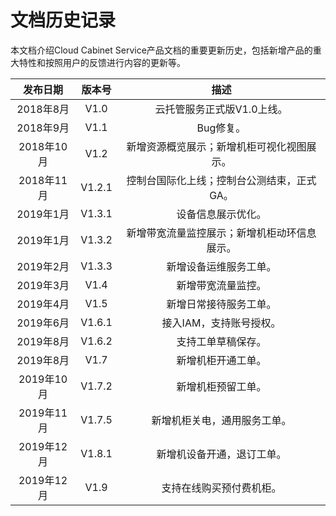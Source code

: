 # 文档历史记录

本文档介绍Cloud Cabinet Service产品文档的重要更新历史，包括新增产品的重大特性和按照用户的反馈进行内容的更新等。<br />

|**发布日期**|**版本号**|**描述**|
|:--:|:--:|:--:|
|2018年8月|V1.0|云托管服务正式版V1.0上线。|
|2018年9月|V1.1|Bug修复。|
|2018年10月|V1.2|新增资源概览展示；新增机柜可视化视图展示。|
|2018年11月|V1.2.1|控制台国际化上线；控制台公测结束，正式GA。|
|2019年1月|V1.3.1|设备信息展示优化。|
|2019年1月|V1.3.2|新增带宽流量监控展示；新增机柜动环信息展示。|
|2019年2月|V1.3.3|新增设备运维服务工单。|
|2019年3月|V1.4|新增带宽流量监控。|
|2019年4月|V1.5|新增日常接待服务工单。|
|2019年6月|V1.6.1|接入IAM，支持账号授权。|
|2019年8月|V1.6.2|支持工单草稿保存。|
|2019年8月|V1.7|新增机柜开通工单。|
|2019年10月|V1.7.2|新增机柜预留工单。|
|2019年11月|V1.7.5|新增机柜关电，通用服务工单。|
|2019年12月|V1.8.1|新增机设备开通，退订工单。|
|2019年12月|V1.9|支持在线购买预付费机柜。|